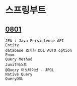 # 스프링부트
## [0801](https://github.com/nxx5xxx/springBoot/blob/master/0801.md)
    JPA : Java Persistence API
    Entity
    database 초기화 DDL AUTO option
    Enum
    Query Method
    Junit테스트
    @Query 어노테이션 - JPQL
    Native Query
    QueryDSL